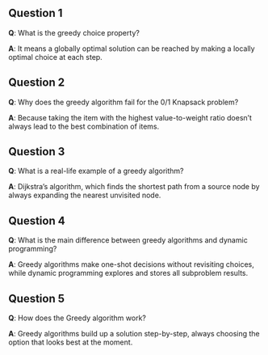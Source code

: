 ## Question 1

**Q**: What is the greedy choice property?

**A**: It means a globally optimal solution can be reached by making a locally optimal choice at each step.

## Question 2

**Q**: Why does the greedy algorithm fail for the 0/1 Knapsack problem?

**A**: Because taking the item with the highest value-to-weight ratio doesn’t always lead to the best combination of items.

## Question 3

**Q**: What is a real-life example of a greedy algorithm?

**A**: Dijkstra’s algorithm, which finds the shortest path from a source node by always expanding the nearest unvisited node.

## Question 4

**Q**: What is the main difference between greedy algorithms and dynamic programming?

**A**: Greedy algorithms make one-shot decisions without revisiting choices, while dynamic programming explores and stores all subproblem results.

## Question 5

**Q**: How does the Greedy algorithm work?

**A**: Greedy algorithms build up a solution step-by-step, always choosing the option that looks best at the moment.


